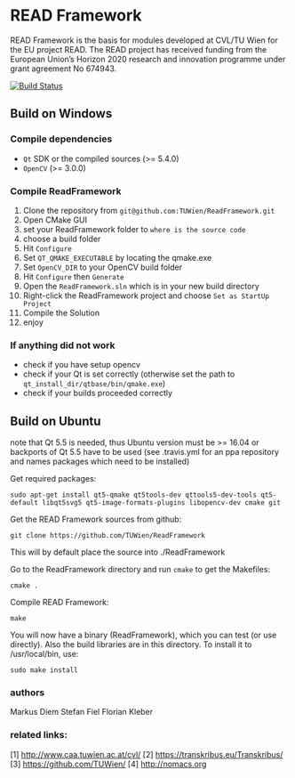 # READ Framework
READ Framework is the basis for modules developed at CVL/TU Wien for the EU project READ. The READ project  has  received  funding  from  the European  Union’s  Horizon  2020 research  and innovation programme under grant agreement No 674943.
 

[![Build Status](https://travis-ci.org/TUWien/ReadFramework.svg?branch=master)](https://travis-ci.org/TUWien/ReadFramework)

## Build on Windows
### Compile dependencies
- `Qt` SDK or the compiled sources (>= 5.4.0)
- `OpenCV` (>= 3.0.0)

### Compile ReadFramework
1. Clone the repository from `git@github.com:TUWien/ReadFramework.git`
2. Open CMake GUI
3. set your ReadFramework folder to `where is the source code`
4. choose a build folder
5. Hit `Configure`
6. Set `QT_QMAKE_EXECUTABLE` by locating the qmake.exe
7. Set `OpenCV_DIR` to your OpenCV build folder
8. Hit `Configure` then `Generate`
9. Open the `ReadFramework.sln` which is in your new build directory
10. Right-click the ReadFramework project and choose `Set as StartUp Project`
11. Compile the Solution
12. enjoy

### If anything did not work
- check if you have setup opencv
- check if your Qt is set correctly (otherwise set the path to `qt_install_dir/qtbase/bin/qmake.exe`)
- check if your builds proceeded correctly

## Build on Ubuntu
note that Qt 5.5 is needed, thus Ubuntu version must be >= 16.04 or backports of Qt 5.5 have to be used (see .travis.yml for an ppa repository and names packages which need to be installed)

Get required packages:

``` console
sudo apt-get install qt5-qmake qt5tools-dev qttools5-dev-tools qt5-default libqt5svg5 qt5-image-formats-plugins libopencv-dev cmake git
```

Get the READ Framework sources from github:
``` console
git clone https://github.com/TUWien/ReadFramework
```
This will by default place the source into ./ReadFramework

Go to the ReadFramework directory and run `cmake` to get the Makefiles:
``` console
cmake . 
```

Compile READ Framework: 
``` console
make
```

You will now have a binary (ReadFramework), which you can test (or use directly). Also the build libraries are in this directory. To install it to /usr/local/bin, use: 
``` console
sudo make install
```
 
### authors
Markus Diem
Stefan Fiel
Florian Kleber

### related links:
[1] http://www.caa.tuwien.ac.at/cvl/
[2] https://transkribus.eu/Transkribus/
[3] https://github.com/TUWien/
[4] http://nomacs.org